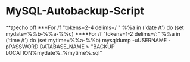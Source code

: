 # MySQL-Autobackup-Script

**@echo off
***For /f "tokens=2-4 delims=/ " %%a in ('date /t') do (set mydate=%%b-%%a-%%c)
****For /f "tokens=1-2 delims=/:" %%a in ('time /t') do (set mytime=%%a-%%b)
mysqldump -uUSERNAME -pPASSWORD DATABASE_NAME > "BACKUP LOCATION\%mydate%_%mytime%.sql"
